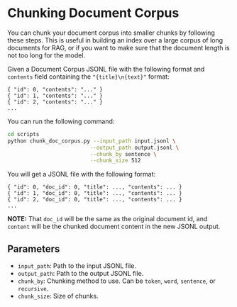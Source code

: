 # Chunking Document Corpus

You can chunk your document corpus into smaller chunks by following these steps. This is useful in building an index over a large corpus of long documents for RAG, or if you want to make sure that the document length is not too long for the model.

Given a Document Corpus JSONL file with the following format and `contents` field containing the `"{title}\n{text}"` format:

```jsonl
{ "id": 0, "contents": "..." }
{ "id": 1, "contents": "..." }
{ "id": 2, "contents": "..." }
...
```

You can run the following command:

```bash
cd scripts
python chunk_doc_corpus.py --input_path input.jsonl \
                          --output_path output.jsonl \
                          --chunk_by sentence \
                          --chunk_size 512
```

You will get a JSONL file with the following format:

```jsonl
{ "id": 0, "doc_id": 0, "title": ..., "contents": ... }
{ "id": 1, "doc_id": 0, "title": ..., "contents": ... }
{ "id": 2, "doc_id": 0, "title": ..., "contents": ... }
...
```

**NOTE:** That `doc_id` will be the same as the original document id, and `content` will be the chunked document content in the new JSONL output.

## Parameters

- `input_path`: Path to the input JSONL file.
- `output_path`: Path to the output JSONL file.
- `chunk_by`: Chunking method to use. Can be `token`, `word`, `sentence`, or `recursive`.
- `chunk_size`: Size of chunks.

